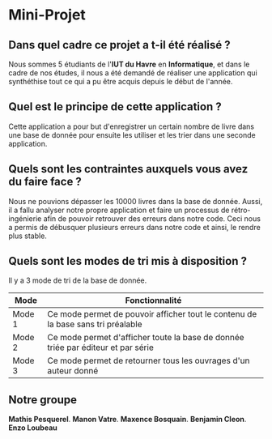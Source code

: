 # Mini-Projet
## Dans quel cadre ce projet a t-il été réalisé ?

Nous sommes 5 étudiants de l'**IUT du Havre** en **Informatique**, et dans le cadre de nos études, il nous a été demandé de réaliser une application qui synthéthise tout ce qui a pu être
acquis depuis le début de l'année.

## Quel est le principe de cette application ?

Cette application a pour but d'enregistrer un certain nombre de livre dans une base de donnée pour ensuite les utiliser et les trier dans une seconde application.

## Quels sont les contraintes auxquels vous avez du faire face ?

Nous ne pouvions dépasser les 10000 livres dans la base de donnée. Aussi, il a fallu analyser notre propre application et faire un processus de rétro-ingénierie afin de pouvoir
retrouver des erreurs dans notre code. Ceci nous a permis de débusquer plusieurs erreurs dans notre code et ainsi, le rendre plus stable.

## Quels sont les modes de tri mis à disposition ?

Il y a 3 mode de tri de la base de donnée.

| Mode   | Fonctionnalité                                                                   |
|--------|----------------------------------------------------------------------------------|
| Mode 1 | Ce mode permet de pouvoir afficher tout le contenu de la base sans tri préalable |
| Mode 2 | Ce mode permet d'afficher toute la base de donnée triée par éditeur et par série |
| Mode 3 | Ce mode permet de retourner tous les ouvrages d'un auteur donné                  |

## Notre groupe

**Mathis Pesquerel**. 
**Manon Vatre**.
**Maxence Bosquain**.
**Benjamin Cleon**.
**Enzo Loubeau**
